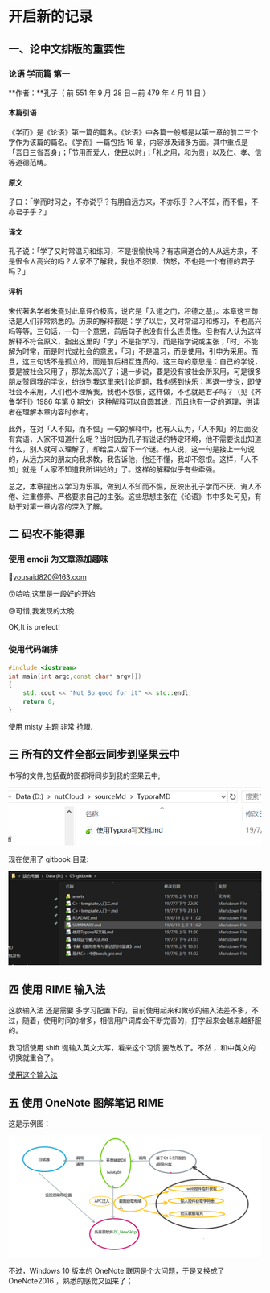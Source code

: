 # 开启新的记录

## 一、论中文排版的重要性

### 论语 学而篇 第一

**作者：**孔子（ 前 551 年 9 月 28 日－前 479 年 4 月 11 日 ）

#### 本篇引语

《学而》是《论语》第一篇的篇名。《论语》中各篇一般都是以第一章的前二三个字作为该篇的篇名。《学而》一篇包括 16 章，内容涉及诸多方面。其中重点是「吾日三省吾身」；「节用而爱人，使民以时」；「礼之用，和为贵」以及仁、孝、信等道德范畴。

#### 原文

子曰：「学而时习之，不亦说乎？有朋自远方来，不亦乐乎？人不知，而不愠，不亦君子乎？」

#### 译文

孔子说：「学了又时常温习和练习，不是很愉快吗？有志同道合的人从远方来，不是很令人高兴的吗？人家不了解我，我也不怨恨、恼怒，不也是一个有德的君子吗？」

#### 评析

​ 宋代著名学者朱熹对此章评价极高，说它是「入道之门，积德之基」。本章这三句话是人们非常熟悉的。历来的解释都是：学了以后，又时常温习和练习，不也高兴吗等等。三句话，一句一个意思，前后句子也没有什么连贯性。但也有人认为这样解释不符合原义，指出这里的「学」不是指学习，而是指学说或主张；「时」不能解为时常，而是时代或社会的意思，「习」不是温习，而是使用，引申为采用。而且，这三句话不是孤立的，而是前后相互连贯的。这三句的意思是：自己的学说，要是被社会采用了，那就太高兴了；退一步说，要是没有被社会所采用，可是很多朋友赞同我的学说，纷纷到我这里来讨论问题，我也感到快乐；再退一步说，即使社会不采用，人们也不理解我，我也不怨恨，这样做，不也就是君子吗？（见《齐鲁学刊》1986 年第 6 期文）这种解释可以自圆其说，而且也有一定的道理，供读者在理解本章内容时参考。

​ 此外，在对「人不知，而不愠」一句的解释中，也有人认为，「人不知」的后面没有宾语，人家不知道什么呢？当时因为孔子有说话的特定环境，他不需要说出知道什么，别人就可以理解了，却给后人留下一个谜。有人说，这一句是接上一句说的，从远方来的朋友向我求教，我告诉他，他还不懂，我却不怨恨。这样，「人不知」就是「人家不知道我所讲述的」了。这样的解释似乎有些牵强。

​ 总之，本章提出以学习为乐事，做到人不知而不愠，反映出孔子学而不厌、诲人不倦、注重修养、严格要求自己的主张。这些思想主张在《论语》书中多处可见，有助于对第一章内容的深入了解。

## 二 码农不能得罪

### 使用 emoji 为文章添加趣味

:email:yousaid820@163.com

:kissing_smiling_eyes:哈哈,这里是一段好的开始

:cry:可惜,我发现的太晚.

OK,It is prefect!

### 使用代码编排

```c++
#include <iostream>
int main(int argc,const char* argv[])
{
    std::cout << "Not So good for it" << std::endl;
    return 0;
}
```

使用 misty 主题 非常 抢眼.

## 三 所有的文件全部云同步到坚果云中

书写的文件,包括截的图都将同步到我的坚果云中;

![1562311983075](assets/1562311983075.png)

现在使用了 gitbook 目录:

![1562556659016](assets/1562556659016.png)

## 四 使用 RIME 输入法

这款输入法 还是需要 多学习配置下的，目前使用起来和微软的输入法差不多，不过，随着，使用时间的增多，相信用户词库会不断完善的，打字起来会越来越舒服的。

我习惯使用 shift 键输入英文大写，看来这个习惯 要改改了。不然 ，和中英文的切换就重合了。

[使用这个输入法](使用RIME输入法.md)

## 五 使用 OneNote 图解笔记 RIME

这是示例图：

![1562553195690](assets/1562553195690.png)

不过，Windows 10 版本的 OneNote 联网是个大问题，于是又换成了 OneNote2016 ，熟悉的感觉又回来了；
